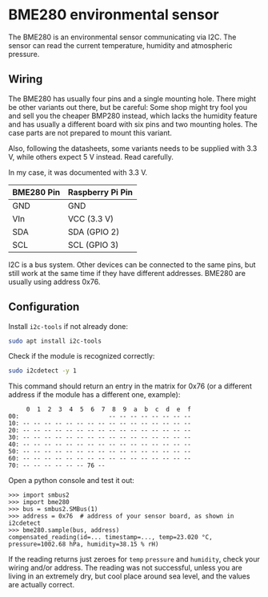 BME280 environmental sensor
===========================

The BME280 is an environmental sensor communicating via I2C. The sensor can read the current temperature, humidity and
atmospheric pressure.

## Wiring

The BME280 has usually four pins and a single mounting hole. There might be other variants out there, but be careful:
Some shop might try fool you and sell you the cheaper BMP280 instead, which lacks the humidity feature and has usually
a different board with six pins and two mounting holes. The case parts are not prepared to mount this variant.

Also, following the datasheets, some variants needs to be supplied with 3.3 V, while others expect 5 V instead. Read
carefully.

In my case, it was documented with 3.3 V.

| BME280 Pin | Raspberry Pi Pin |
|------------|------------------|
| GND        | GND              |
| VIn        | VCC (3.3 V)      |
| SDA        | SDA (GPIO 2)     |
| SCL        | SCL (GPIO 3)     |

I2C is a bus system. Other devices can be connected to the same pins, but still work at the same time if they have
different addresses. BME280 are usually using address 0x76.

## Configuration

Install ``i2c-tools`` if not already done:
```bash
sudo apt install i2c-tools
```

Check if the module is recognized correctly:
```bash
sudo i2cdetect -y 1
```
This command should return an entry in the matrix for 0x76 (or a different address if the module has a different one,
example):
```
     0  1  2  3  4  5  6  7  8  9  a  b  c  d  e  f
00:                         -- -- -- -- -- -- -- --
10: -- -- -- -- -- -- -- -- -- -- -- -- -- -- -- --
20: -- -- -- -- -- -- -- -- -- -- -- -- -- -- -- --
30: -- -- -- -- -- -- -- -- -- -- -- -- -- -- -- --
40: -- -- -- -- -- -- -- -- -- -- -- -- -- -- -- --
50: -- -- -- -- -- -- -- -- -- -- -- -- -- -- -- --
60: -- -- -- -- -- -- -- -- -- -- -- -- -- -- -- --
70: -- -- -- -- -- -- 76 --
```

Open a python console and test it out:
```pycon
>>> import smbus2
>>> import bme280
>>> bus = smbus2.SMBus(1)
>>> address = 0x76  # address of your sensor board, as shown in i2cdetect
>>> bme280.sample(bus, address)
compensated_reading(id=... timestamp=..., temp=23.020 °C, pressure=1002.68 hPa, humidity=38.15 % rH)
```
If the reading returns just zeroes for `temp` `pressure` and `humidity`, check your wiring and/or address. The reading
was not successful, unless you are living in an extremely dry, but cool place around sea level, and the values are
actually correct.



